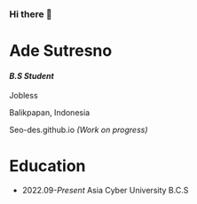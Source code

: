 


### Hi there 👋

# Ade Sutresno
#### *B.S Student*

Jobless

Balikpapan, Indonesia 

Seo-des.github.io  *(Work on progress)*

# Education
- 2022.09-*Present* Asia Cyber University B.C.S

#

           


                                                  
                                                                 

<!--
**Seo-des/Seo-des** is a ✨ _special_ ✨ repository because its `README.md` (this file) appears on your GitHub profile.

Here are some ideas to get you started:

- 🔭 I’m currently working on ...
- 🌱 I’m currently learning ...
- 👯 I’m looking to collaborate on ...
- 🤔 I’m looking for help with ...
- 💬 Ask me about ...
- 📫 How to reach me: ...
- 😄 Pronouns: ...
- ⚡ Fun fact: ...
-->

